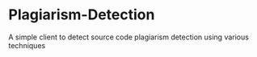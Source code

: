 # Plagiarism-Detection
A simple client to detect source code plagiarism detection using various techniques

